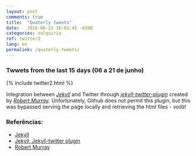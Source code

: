 ```yaml
---
layout: post
comments: true
title:  "Quaterly tweets"
date:   2016-06-21 16:03:45 -0300
categories: valquiria
ref: twitter2
lang: en
permalink: /quaterly-tweets/
---
```

### Twwets from the last 15 days (06 a 21 de junho)

{% include twitter2.html %}

Integration between [_Jekyll_][jekyll] and Twitter through [_jekyll-twitter-plugin_][jekyll-twitter-plugin] created by [_Robert Murray_][murray]. Unfortunately, Github does not permit this plugin, but this was bypassed serving the page locally and retrieving the html files - _voilà_!

### Referências:

- [Jekyll][jekyll]
- [Jekyll, Jekyll-twitter plugin][jekyll-twitter-plugin]
- [Robert Murray][murray]

[jekyll]: https://jekyllrb.com
[jekyll-twitter-plugin]: https://github.com/rob-murray/jekyll-twitter-plugin
[murray]: https://github.com/rob-murray
